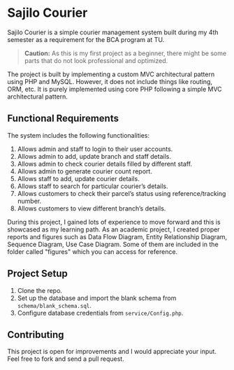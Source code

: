 # Sajilo Courier

Sajilo Courier is a simple courier management system built during my 4th semester as a requirement for the BCA program at TU.

> **Caution:** As this is my first project as a beginner, there might be some parts that do not look professional and optimized.

The project is built by implementing a custom MVC architectural pattern using PHP and MySQL. However, it does not include things like routing, ORM, etc. It is purely implemented using core PHP following a simple MVC architectural pattern.

## Functional Requirements

The system includes the following functionalities:

1. Allows admin and staff to login to their user accounts.
2. Allows admin to add, update branch and staff details.
3. Allows admin to check courier details filled by different staff.
4. Allows admin to generate courier count report.
5. Allows staff to add, update courier details.
6. Allows staff to search for particular courier’s details.
7. Allows customers to check their parcel’s status using reference/tracking number.
8. Allows customers to view different branch’s details.

During this project, I gained lots of experience to move forward and this is showcased as my learning path. As an academic project, I created proper reports and figures such as Data Flow Diagram, Entity Relationship Diagram, Sequence Diagram, Use Case Diagram. Some of them are included in the folder called "figures" which you can access for reference.

## Project Setup

1. Clone the repo.
2. Set up the database and import the blank schema from `schema/blank_schema.sql`.
3. Configure database credentials from `service/Config.php`.

## Contributing

This project is open for improvements and I would appreciate your input. Feel free to fork and send a pull request.
